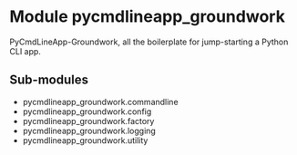 Module pycmdlineapp_groundwork
==============================
PyCmdLineApp-Groundwork, all the boilerplate for jump-starting a Python CLI app.

Sub-modules
-----------
* pycmdlineapp_groundwork.commandline
* pycmdlineapp_groundwork.config
* pycmdlineapp_groundwork.factory
* pycmdlineapp_groundwork.logging
* pycmdlineapp_groundwork.utility